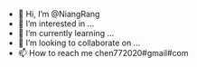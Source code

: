 - 👋 Hi, I’m @NiangRang
- 👀 I’m interested in ...
- 🌱 I’m currently learning ...
- 💞️ I’m looking to collaborate on ...
- 📫 How to reach me chen772020#gmail#com

<!---
NiangRang/NiangRang is a ✨ special ✨ repository because its `README.md` (this file) appears on your GitHub profile.
You can click the Preview link to take a look at your changes.
--->
